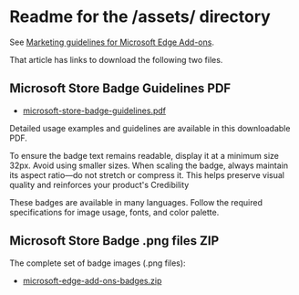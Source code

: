 # Readme for the /assets/ directory

See [Marketing guidelines for Microsoft Edge Add-ons](https://learn.microsoft.com/microsoft-edge/extensions/publish/marketing-guidelines).

That article has links to download the following two files.


<!-- ====================================================================== -->
## Microsoft Store Badge Guidelines PDF
<!-- todo: "Microsoft Store", or "Microsoft Edge Add-ons" site? -->

* [microsoft-store-badge-guidelines.pdf](https://github.com/microsoft/MicrosoftEdge-Extensions/blob/main/assets/microsoft-store-badge-guidelines.pdf)

Detailed usage examples and guidelines are available in this downloadable PDF.

<!-- probably delete dup text, see article in regular docs instead: -->
To ensure the badge text remains readable, display it at a minimum size 32px.  Avoid using smaller sizes.  When scaling the badge, always maintain its aspect ratio—do not stretch or compress it.  This helps preserve visual quality and reinforces your product's Credibility

These badges are available in many languages.  Follow the required specifications for image usage, fonts, and color palette.


<!-- ====================================================================== -->
## Microsoft Store Badge .png files ZIP
<!-- todo: "Microsoft Store", or "Microsoft Edge Add-ons" site? -->

The complete set of badge images (.png files):

* [microsoft-edge-add-ons-badges.zip](https://github.com/microsoft/MicrosoftEdge-Extensions/blob/main/assets/microsoft-edge-add-ons-badges.zip)
